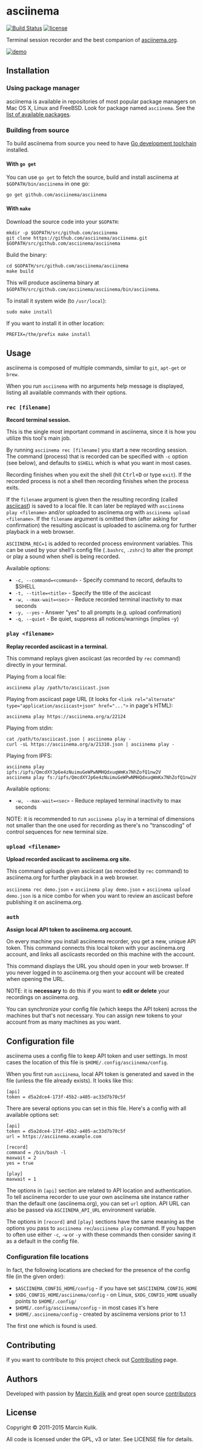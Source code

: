 # asciinema

[![Build Status](https://travis-ci.org/asciinema/asciinema.svg?branch=master)](https://travis-ci.org/asciinema/asciinema)
[![license](http://img.shields.io/badge/license-GNU-blue.svg)](https://raw.githubusercontent.com/asciinema/asciinema/master/LICENSE)

Terminal session recorder and the best companion of
[asciinema.org](https://asciinema.org).

[![demo](https://asciinema.org/a/624fjx2rx7k3pctdozw7m8b24.png)](https://asciinema.org/a/624fjx2rx7k3pctdozw7m8b24?autoplay=1)

## Installation

### Using package manager

asciinema is available in repositories of most popular package managers on Mac
OS X, Linux and FreeBSD. Look for package named `asciinema`. See the
[list of available packages](https://asciinema.org/docs/installation).

### Building from source

To build asciinema from source you need to have
[Go development toolchain](http://golang.org/doc/install) installed.

#### With `go get`

You can use `go get` to fetch the source, build and install asciinema at
`$GOPATH/bin/asciinema` in one go:

    go get github.com/asciinema/asciinema

#### With `make`

Download the source code into your `$GOPATH`:

    mkdir -p $GOPATH/src/github.com/asciinema
    git clone https://github.com/asciinema/asciinema.git $GOPATH/src/github.com/asciinema/asciinema

Build the binary:

    cd $GOPATH/src/github.com/asciinema/asciinema
    make build

This will produce asciinema binary at
`$GOPATH/src/github.com/asciinema/asciinema/bin/asciinema`.

To install it system wide (to `/usr/local`):

    sudo make install

If you want to install it in other location:

    PREFIX=/the/prefix make install

## Usage

asciinema is composed of multiple commands, similar to `git`, `apt-get` or
`brew`.

When you run `asciinema` with no arguments help message is displayed, listing
all available commands with their options.

### `rec [filename]`

__Record terminal session.__

This is the single most important command in asciinema, since it is how you
utilize this tool's main job.

By running `asciinema rec [filename]` you start a new recording session. The
command (process) that is recorded can be specified with `-c` option (see
below), and defaults to `$SHELL` which is what you want in most cases.

Recording finishes when you exit the shell (hit <kbd>Ctrl+D</kbd> or type
`exit`). If the recorded process is not a shell then recording finishes when
the process exits.

If the `filename` argument is given then the resulting recording (called
[asciicast](doc/asciicast-v1.md)) is saved to a local file. It can later be
replayed with `asciinema play <filename>` and/or uploaded to asciinema.org with
`asciinema upload <filename>`. If the `filename` argument is omitted then
(after asking for confirmation) the resulting asciicast is uploaded to
asciinema.org for further playback in a web browser.

`ASCIINEMA_REC=1` is added to recorded process environment variables. This
can be used by your shell's config file (`.bashrc`, `.zshrc`) to alter the
prompt or play a sound when shell is being recorded.

Available options:

* `-c, --command=<command>` - Specify command to record, defaults to $SHELL
* `-t, --title=<title>` - Specify the title of the asciicast
* `-w, --max-wait=<sec>` - Reduce recorded terminal inactivity to max <sec> seconds
* `-y, --yes` - Answer "yes" to all prompts (e.g. upload confirmation)
* `-q, --quiet` - Be quiet, suppress all notices/warnings (implies -y)

### `play <filename>`

__Replay recorded asciicast in a terminal.__

This command replays given asciicast (as recorded by `rec` command) directly in
your terminal.

Playing from a local file:

    asciinema play /path/to/asciicast.json

Playing from asciicast page URL (it looks for `<link rel="alternate"
type="application/asciicast+json" href="...">` in page's HTML):

    asciinema play https://asciinema.org/a/22124

Playing from stdin:

    cat /path/to/asciicast.json | asciinema play -
    curl -sL https://asciinema.org/a/21310.json | asciinema play -

Playing from IPFS:

    asciinema play ipfs:/ipfs/QmcdXYJp6e4zNuimuGeWPwNMHQdxuqWmKx7NhZofQ1nw2V
    asciinema play fs:/ipfs/QmcdXYJp6e4zNuimuGeWPwNMHQdxuqWmKx7NhZofQ1nw2V

Available options:

* `-w, --max-wait=<sec>` - Reduce replayed terminal inactivity to max <sec> seconds

NOTE: it is recommended to run `asciinema play` in a terminal of dimensions not
smaller than the one used for recording as there's no "transcoding" of control
sequences for new terminal size.

### `upload <filename>`

__Upload recorded asciicast to asciinema.org site.__

This command uploads given asciicast (as recorded by `rec` command) to
asciinema.org for further playback in a web browser.

`asciinema rec demo.json` + `asciinema play demo.json` + `asciinema upload
demo.json` is a nice combo for when you want to review an asciicast before
publishing it on asciinema.org.

### `auth`

__Assign local API token to asciinema.org account.__

On every machine you install asciinema recorder, you get a new, unique API
token. This command connects this local token with your asciinema.org account,
and links all asciicasts recorded on this machine with the account.

This command displays the URL you should open in your web browser. If you never
logged in to asciinema.org then your account will be created when opening the
URL.

NOTE: it is __necessary__ to do this if you want to __edit or delete__ your
recordings on asciinema.org.

You can synchronize your config file (which keeps the API token) across the
machines but that's not necessary. You can assign new tokens to your account
from as many machines as you want.

## Configuration file

asciinema uses a config file to keep API token and user settings. In most cases
the location of this file is `$HOME/.config/asciinema/config`.

When you first run `asciinema`, local API token is generated and saved in the
file (unless the file already exists). It looks like this:

    [api]
    token = d5a2dce4-173f-45b2-a405-ac33d7b70c5f

There are several options you can set in this file. Here's a config with all
available options set:

    [api]
    token = d5a2dce4-173f-45b2-a405-ac33d7b70c5f
    url = https://asciinema.example.com

    [record]
    command = /bin/bash -l
    maxwait = 2
    yes = true

    [play]
    maxwait = 1

The options in `[api]` section are related to API location and authentication.
To tell asciinema recorder to use your own asciinema site instance rather than
the default one (asciinema.org), you can set `url` option. API URL can also be
passed via `ASCIINEMA_API_URL` environment variable.

The options in `[record]` and `[play]` sections have the same meaning as the
options you pass to `asciinema rec`/`asciinema play` command. If you happen to
often use either `-c`, `-w` or `-y` with these commands then consider saving it
as a default in the config file.

### Configuration file locations

In fact, the following locations are checked for the presence of the config
file (in the given order):

* `$ASCIINEMA_CONFIG_HOME/config` - if you have set `$ASCIINEMA_CONFIG_HOME`
* `$XDG_CONFIG_HOME/asciinema/config` - on Linux, `$XDG_CONFIG_HOME` usually points to `$HOME/.config/`
* `$HOME/.config/asciinema/config` - in most cases it's here
* `$HOME/.asciinema/config` - created by asciinema versions prior to 1.1

The first one which is found is used.

## Contributing

If you want to contribute to this project check out
[Contributing](https://asciinema.org/contributing) page.

## Authors

Developed with passion by [Marcin Kulik](http://ku1ik.com) and great open
source [contributors](https://github.com/asciinema/asciinema/contributors)

## License

Copyright &copy; 2011-2015 Marcin Kulik.

All code is licensed under the GPL, v3 or later. See LICENSE file for details.
